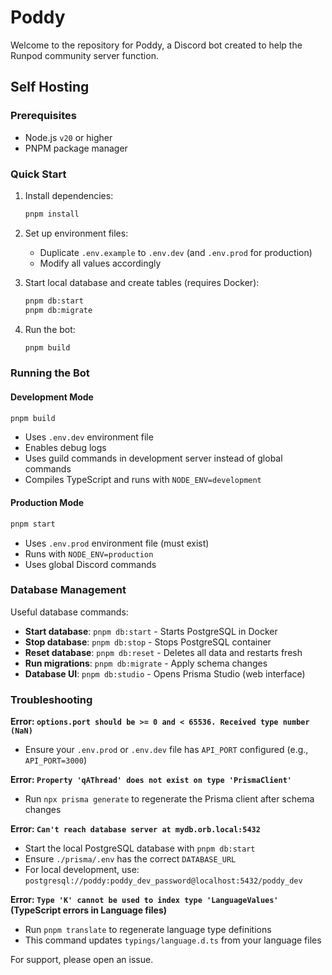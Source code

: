 # Poddy

Welcome to the repository for Poddy, a Discord bot created to help the Runpod community server function.

## Self Hosting

### Prerequisites

- Node.js `v20` or higher
- PNPM package manager

### Quick Start

1. Install dependencies:
   ```bash
   pnpm install
   ```

2. Set up environment files:
   - Duplicate `.env.example` to `.env.dev` (and `.env.prod` for production)
   - Modify all values accordingly

3. Start local database and create tables (requires Docker):
   ```bash
   pnpm db:start
   pnpm db:migrate
   ```

4. Run the bot:
   ```bash
   pnpm build
   ```

### Running the Bot

#### Development Mode
```bash
pnpm build
```
- Uses `.env.dev` environment file
- Enables debug logs
- Uses guild commands in development server instead of global commands
- Compiles TypeScript and runs with `NODE_ENV=development`

#### Production Mode
```bash
pnpm start
```
- Uses `.env.prod` environment file (must exist)
- Runs with `NODE_ENV=production`
- Uses global Discord commands

### Database Management

Useful database commands:

- **Start database**: `pnpm db:start` - Starts PostgreSQL in Docker
- **Stop database**: `pnpm db:stop` - Stops PostgreSQL container
- **Reset database**: `pnpm db:reset` - Deletes all data and restarts fresh
- **Run migrations**: `pnpm db:migrate` - Apply schema changes
- **Database UI**: `pnpm db:studio` - Opens Prisma Studio (web interface)

### Troubleshooting

**Error: `options.port should be >= 0 and < 65536. Received type number (NaN)`**
- Ensure your `.env.prod` or `.env.dev` file has `API_PORT` configured (e.g., `API_PORT=3000`)

**Error: `Property 'qAThread' does not exist on type 'PrismaClient'`**
- Run `npx prisma generate` to regenerate the Prisma client after schema changes

**Error: `Can't reach database server at mydb.orb.local:5432`**
- Start the local PostgreSQL database with `pnpm db:start`
- Ensure `./prisma/.env` has the correct `DATABASE_URL`
- For local development, use: `postgresql://poddy:poddy_dev_password@localhost:5432/poddy_dev`

**Error: `Type 'K' cannot be used to index type 'LanguageValues'` (TypeScript errors in Language files)**
- Run `pnpm translate` to regenerate language type definitions
- This command updates `typings/language.d.ts` from your language files

For support, please open an issue.
